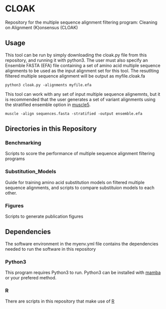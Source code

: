 # CLOAK
Repository for the multiple sequence alignment filtering program: Cleaning on Alignment (K)onsensus (CLOAK)

## Usage
This tool can be run by simply downloading the cloak.py file from this repository, and running it with python3. The user must also specify an Ensemble FASTA (EFA) file containing a set of amino acid multiple sequence alignments to be used as the input alignment set for this tool. The resutlting filtered multiple sequence alignment will be output as myfile.cloak.fa
```
python3 cloak.py -alignments myfile.efa
```
This tool can work with any set of input multiple sequence alignemnts, but it is recommended that the user generates a set of variant alignments using the stratified ensemble option in [muscle5](https://www.drive5.com/muscle/).
```
muscle -align sequences.fasta -stratified -output ensemble.efa
```

## Directories in this Repository

### Benchmarking
Scripts to score the performance of multiple sequence alignment filtering programs

### Substitution_Models
Guide for training amino acid substitution models on filtered multiple sequence alignments, and scripts to compare substituion models to each other.

### Figures
Scripts to generate publication figures

## Dependencies
The software environment in the myenv.yml file contains the dependencies needed to run the software in this repository

### Python3
This program requires Python3 to run. Python3 can be installed with [mamba](https://mamba.readthedocs.io/en/latest/installation/mamba-installation.html) or your prefered method.

### R
There are scripts in this repository that make use of [R](https://www.r-project.org/)
